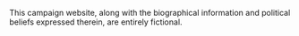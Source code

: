 This campaign website, along with the biographical information and political beliefs expressed therein, are entirely fictional.
